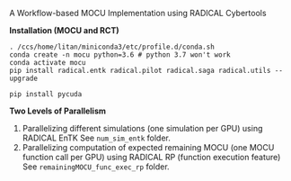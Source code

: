 A Workflow-based MOCU Implementation using RADICAL Cybertools

**Installation (MOCU and RCT)**

```
. /ccs/home/litan/miniconda3/etc/profile.d/conda.sh
conda create -n mocu python=3.6 # python 3.7 won't work
conda activate mocu
pip install radical.entk radical.pilot radical.saga radical.utils --upgrade

pip install pycuda
```

**Two Levels of Parallelism**

1. Parallelizing different simulations (one simulation per GPU) using RADICAL EnTK
See `num_sim_entk` folder.
2. Parallelizing computation of expected remaining MOCU (one MOCU function call per GPU) using RADICAL RP (function execution feature)
See `remainingMOCU_func_exec_rp` folder.
